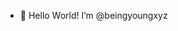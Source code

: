 - 👋 Hello World! I’m @beingyoungxyz
<!---
beingyoungxyz/beingyoungxyz is a ✨ special ✨ repository because its `README.md` (this file) appears on your GitHub profile.
You can click the Preview link to take a look at your changes.
--->

